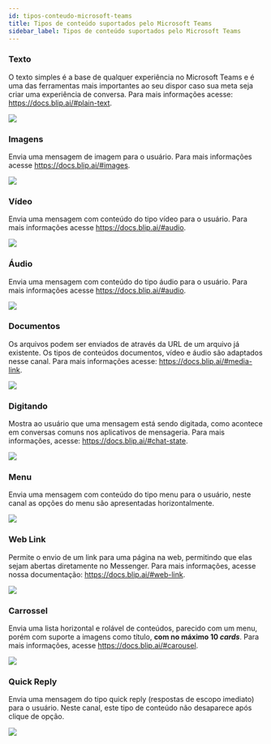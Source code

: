 ```yaml
---
id: tipos-conteudo-microsoft-teams
title: Tipos de conteúdo suportados pelo Microsoft Teams
sidebar_label: Tipos de conteúdo suportados pelo Microsoft Teams
---
```


### Texto

O texto simples é a base de qualquer experiência no Microsoft Teams e é uma das ferramentas mais importantes ao seu dispor caso sua meta seja criar uma experiência de conversa. Para mais informações acesse: https://docs.blip.ai/#plain-text.

![](/img/channels/microsoft-teams/tipos-conteudo-microsoft-teams-1.png)<br>

### Imagens

Envia uma mensagem de imagem para o usuário. Para mais informações acesse https://docs.blip.ai/#images.

![](/img/channels/microsoft-teams/tipos-conteudo-microsoft-teams-2.png)<br>

### Vídeo

Envia uma mensagem com conteúdo do tipo vídeo para o usuário. Para mais informações acesse https://docs.blip.ai/#audio.

![](/img/channels/microsoft-teams/tipos-conteudo-microsoft-teams-3.png)<br>

### Áudio

Envia uma mensagem com conteúdo do tipo áudio para o usuário. Para mais informações acesse https://docs.blip.ai/#audio.

![](/img/channels/microsoft-teams/tipos-conteudo-microsoft-teams-4.png)<br>

### Documentos

Os arquivos podem ser enviados de através da URL de um arquivo já existente. Os tipos de conteúdos documentos, vídeo e áudio são adaptados nesse canal. Para mais informações acesse: https://docs.blip.ai/#media-link.

![](/img/channels/microsoft-teams/tipos-conteudo-microsoft-teams-5.png)<br>

### Digitando

Mostra ao usuário que uma mensagem está sendo digitada, como acontece em conversas comuns nos aplicativos de mensageria. Para mais informações, acesse: https://docs.blip.ai/#chat-state.

![](/img/channels/microsoft-teams/tipos-conteudo-microsoft-teams-9.png)<br>

### Menu

Envia uma mensagem com conteúdo do tipo menu para o usuário, neste canal as opções do menu são apresentadas horizontalmente.

![](/img/channels/microsoft-teams/tipos-conteudo-microsoft-teams-6.png)<br>

### Web Link

Permite o envio de um link para uma página na web, permitindo que elas sejam abertas diretamente no Messenger. Para mais informações, acesse nossa documentação: https://docs.blip.ai/#web-link.

![](/img/channels/microsoft-teams/tipos-conteudo-microsoft-teams-7.png)<br>

### Carrossel

Envia uma lista horizontal e rolável de conteúdos, parecido com um menu, porém com suporte a imagens como título, **com no máximo 10 *cards***. Para mais informações, acesse https://docs.blip.ai/#carousel.

![](/img/channels/microsoft-teams/tipos-conteudo-microsoft-teams-8.png)<br>


### Quick Reply

Envia uma mensagem do tipo quick reply (respostas de escopo imediato) para o usuário. Neste canal, este tipo de conteúdo não desaparece após clique de opção.

![](/img/channels/microsoft-teams/tipos-conteudo-microsoft-teams-10.png)<br>

<!-- Rating frame -->
<script type="text/javascript" src="/scripts/rating.js"></script>